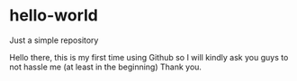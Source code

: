 # hello-world
Just a simple repository

Hello there, this is my first time using Github so I will kindly ask you guys to not hassle me (at least in the beginning)
Thank you.

